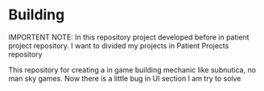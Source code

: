# Building

IMPORTENT NOTE: In this repository project developed before in patient project repository. I want to divided my projects in Patient Projects repository


This repository for creating a in game building mechanic like subnutica, no man sky games.
Now there is a little bug in UI section I am try to solve
